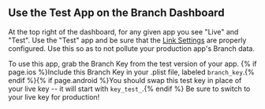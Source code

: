
## Use the Test App on the Branch Dashboard

At the top right of the dashboard, for any given app you see "Live" and "Test". Use the "Test" app and be sure that the [Link Settings](http://dashboard.branch.io/#/settings/link) are properly configured. Use this so as to not pollute your production app's Branch data.

To use this app, grab the Branch Key from the test version of your app. {% if page.ios %}Include this Branch Key in your .plist file, labeled `branch_key`.{% endif %}{% if page.android %}You should swap this test key in place of your live key -- it will start with `key_test_`.{% endif %} Be sure to switch to your live key for production!